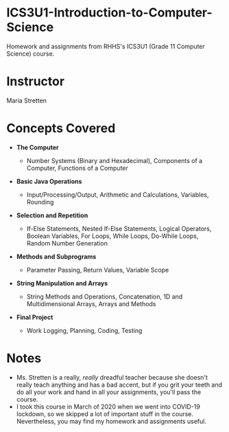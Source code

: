 # ICS3U1-Introduction-to-Computer-Science
Homework and assignments from RHHS's ICS3U1 (Grade 11 Computer Science) course.

# Instructor
Maria Stretten

# Concepts Covered
 - **The Computer**
      - Number Systems (Binary and Hexadecimal), Components of a Computer, Functions of a Computer
   
 - **Basic Java Operations**
      - Input/Processing/Output, Arithmetic and Calculations, Variables, Rounding

 - **Selection and Repetition**
      - If-Else Statements, Nested If-Else Statements, Logical Operators, Boolean Variables, For Loops, While Loops, Do-While Loops, Random Number Generation

 - **Methods and Subprograms**
      - Parameter Passing, Return Values, Variable Scope

 - **String Manipulation and Arrays**
      - String Methods and Operations, Concatenation, 1D and Multidimensional Arrays, Arrays and Methods

 - **Final Project**
      - Work Logging, Planning, Coding, Testing

# Notes
 - Ms. Stretten is a really, *really* dreadful teacher because she doesn't really teach anything and has a bad accent, but if you grit your teeth and do all your work and hand in all your assignments, you'll pass the course.
 - I took this course in March of 2020 when we went into COVID-19 lockdown, so we skipped a lot of important stuff in the course. Nevertheless, you may find my homework and assignments useful.
